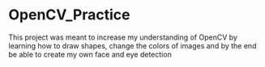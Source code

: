 # OpenCV_Practice

This project was meant to increase my understanding of OpenCV by learning how to draw shapes, change the colors of images and by the end be able to create my own face and eye detection
